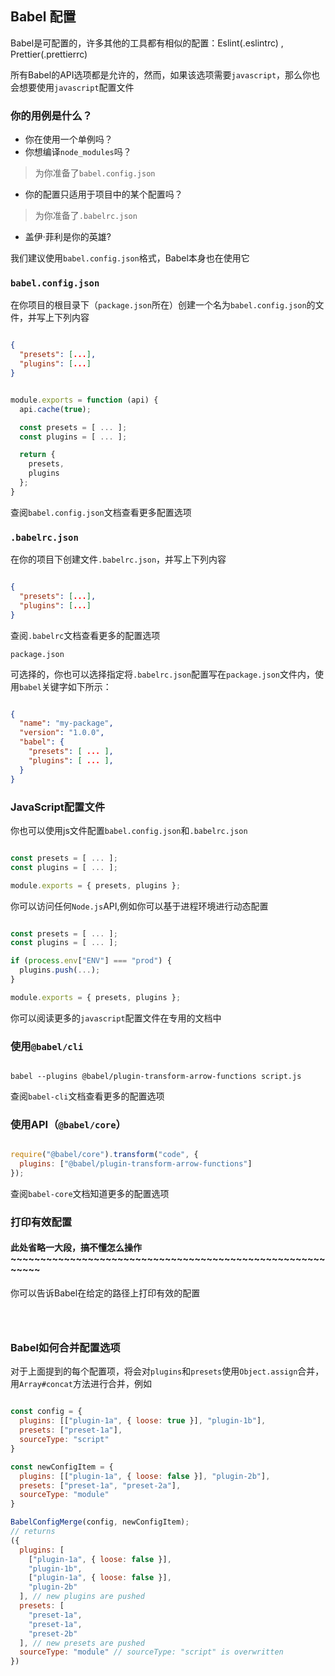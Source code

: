 ## Babel 配置

Babel是可配置的，许多其他的工具都有相似的配置：Eslint(.eslintrc) , Prettier(.prettierrc)

所有Babel的API选项都是允许的，然而，如果该选项需要`javascript`，那么你也会想要使用`javascript`配置文件

### 你的用例是什么？

- 你在使用一个单例吗？
- 你想编译`node_modules`吗？

> 为你准备了`babel.config.json`

- 你的配置只适用于项目中的某个配置吗？

> 为你准备了`.babelrc.json`

- 盖伊·菲利是你的英雄?

我们建议使用`babel.config.json`格式，Babel本身也在使用它

### `babel.config.json`

在你项目的根目录下（`package.json`所在）创建一个名为`babel.config.json`的文件，并写上下列内容

```json

{
  "presets": [...],
  "plugins": [...]
}

```

```javascript

module.exports = function (api) {
  api.cache(true);

  const presets = [ ... ];
  const plugins = [ ... ];

  return {
    presets,
    plugins
  };
}

```

查阅`babel.config.json`文档查看更多配置选项

### `.babelrc.json`

在你的项目下创建文件`.babelrc.json`，并写上下列内容

```json

{
  "presets": [...],
  "plugins": [...]
}

```

查阅`.babelrc`文档查看更多的配置选项

`package.json`

可选择的，你也可以选择指定将`.babelrc.json`配置写在`package.json`文件内，使用`babel`关键字如下所示：

```json

{
  "name": "my-package",
  "version": "1.0.0",
  "babel": {
    "presets": [ ... ],
    "plugins": [ ... ],
  }
}

```

### JavaScript配置文件

你也可以使用js文件配置`babel.config.json`和`.babelrc.json`

```javascript

const presets = [ ... ];
const plugins = [ ... ];

module.exports = { presets, plugins };

```

你可以访问任何`Node.js`API,例如你可以基于进程环境进行动态配置

```javascript

const presets = [ ... ];
const plugins = [ ... ];

if (process.env["ENV"] === "prod") {
  plugins.push(...);
}

module.exports = { presets, plugins };

```

你可以阅读更多的`javascript`配置文件在专用的文档中

### 使用`@babel/cli`

```shell

babel --plugins @babel/plugin-transform-arrow-functions script.js

```

查阅`babel-cli`文档查看更多的配置选项

### 使用API（`@babel/core`）

```javascript

require("@babel/core").transform("code", {
  plugins: ["@babel/plugin-transform-arrow-functions"]
});

```

查阅`babel-core`文档知道更多的配置选项

### 打印有效配置

#### 此处省略一大段，搞不懂怎么操作~~~~~~~~~~~~~~~~~~~~~~~~~~~~~~~~~~~~~~~~~~~~~~~~~~~~~~~~~~

你可以告诉Babel在给定的路径上打印有效的配置



```shell



```

### Babel如何合并配置选项

对于上面提到的每个配置项，将会对`plugins`和`presets`使用`Object.assign`合并，用`Array#concat`方法进行合并，例如

```javascript

const config = {
  plugins: [["plugin-1a", { loose: true }], "plugin-1b"],
  presets: ["preset-1a"],
  sourceType: "script"
}

const newConfigItem = {
  plugins: [["plugin-1a", { loose: false }], "plugin-2b"],
  presets: ["preset-1a", "preset-2a"],
  sourceType: "module"
}

BabelConfigMerge(config, newConfigItem);
// returns
({
  plugins: [
    ["plugin-1a", { loose: false }],
    "plugin-1b",
    ["plugin-1a", { loose: false }],
    "plugin-2b"
  ], // new plugins are pushed
  presets: [
    "preset-1a",
    "preset-1a",
    "preset-2b"
  ], // new presets are pushed
  sourceType: "module" // sourceType: "script" is overwritten
})

```

